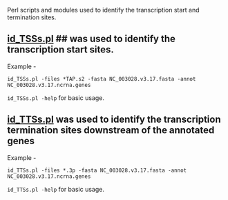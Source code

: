 Perl scripts and modules used to identify the transcription start and termination sites.


## [id_TSSs.pl](https://github.com/nikhilram/T4pipeline/blob/master/scripts/id_TSSs.pl) ## was used to identify the transcription start sites.    

Example -
```
id_TSSs.pl -files *TAP.s2 -fasta NC_003028.v3.17.fasta -annot NC_003028.v3.17.ncrna.genes
```
```id_TSSs.pl -help``` for basic usage. 



## [id_TTSs.pl](https://github.com/nikhilram/T4pipeline/blob/master/scripts/id_TTSs.pl) was used to identify the transcription termination sites downstream of the annotated genes

Example -
```
id_TTSs.pl -files *.3p -fasta NC_003028.v3.17.fasta -annot NC_003028.v3.17.ncrna.genes
```
```id_TTSs.pl -help``` for basic usage. 
